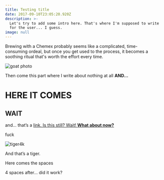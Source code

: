 ```yaml
---
title: Testing title
date: 2017-09-10T23:05:20.920Z
description: >-
  Let's try to add some intro here. That's where I'm supposed to write a preview
  for the user... I guess.
image: null
---
```

Brewing with a Chemex probably seems like a complicated, time-consuming ordeal, but once you get used to the process, it becomes a soothing ritual that's worth the effort every time.

![goat photo](/img/goat.jpg)

Then come this part where I write about nothing at all **AND…**

# HERE IT COMES

## WAIT

and… that’s a [link. Is this still? Wait! ](https://google.com)**[What about now?](https://google.com)**

fuck

![tiger4k](/img/tiger.jpg)

And that’s a tiger.

Here comes the spaces

4 spaces after… did it work?

